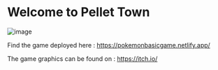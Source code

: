 # Welcome to Pellet Town
![image](https://user-images.githubusercontent.com/71277914/179226487-76be03f1-719f-4a31-b3b8-b56a32b8b70f.png)


Find the game deployed here : https://pokemonbasicgame.netlify.app/

                                                                    
The game graphics can be found on : https://itch.io/


